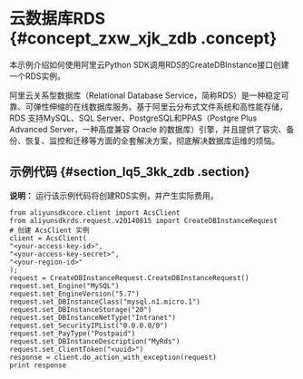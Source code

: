 # 云数据库RDS {#concept_zxw_xjk_zdb .concept}

本示例介绍如何使用阿里云Python SDK调用RDS的CreateDBInstance接口创建一个RDS实例。

阿里云关系型数据库（Relational Database Service，简称RDS）是一种稳定可靠、可弹性伸缩的在线数据库服务。基于阿里云分布式文件系统和高性能存储，RDS 支持MySQL、SQL Server、PostgreSQL和PPAS（Postgre Plus Advanced Server，一种高度兼容 Oracle 的数据库）引擎，并且提供了容灾、备份、恢复、监控和迁移等方面的全套解决方案，彻底解决数据库运维的烦恼。

## 示例代码 {#section_lq5_3kk_zdb .section}

**说明：** 运行该示例代码将创建RDS实例，并产生实际费用。

```
from aliyunsdkcore.client import AcsClient
from aliyunsdkrds.request.v20140815 import CreateDBInstanceRequest
# 创建 AcsClient 实例
client = AcsClient(
"<your-access-key-id>",
"<your-access-key-secret>",
"<your-region-id>"
);
request = CreateDBInstanceRequest.CreateDBInstanceRequest()
request.set_Engine("MySQL")
request.set_EngineVersion("5.7")
request.set_DBInstanceClass("mysql.n1.micro.1")
request.set_DBInstanceStorage("20")
request.set_DBInstanceNetType("Intranet")
request.set_SecurityIPList("0.0.0.0/0")
request.set_PayType("Postpaid")
request.set_DBInstanceDescription("MyRds")
request.set_ClientToken("<uuid>")
response = client.do_action_with_exception(request)
print response
```

